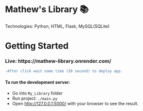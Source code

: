 # Mathew's Library 📚
Technologies: Python, HTML, Flask, MySQL(SQLite)
# Getting Started
<h3>Live: https://mathew-library.onrender.com/  </h3>

```diff
-After click wait some time (30 second) to deploy app.
```

<h4>To run the development server:</h4>

- Go into `My_Library` folder
- Run project: `./main.py`
- Open http://127.0.0.1:5000/ with your browser to see the result.
